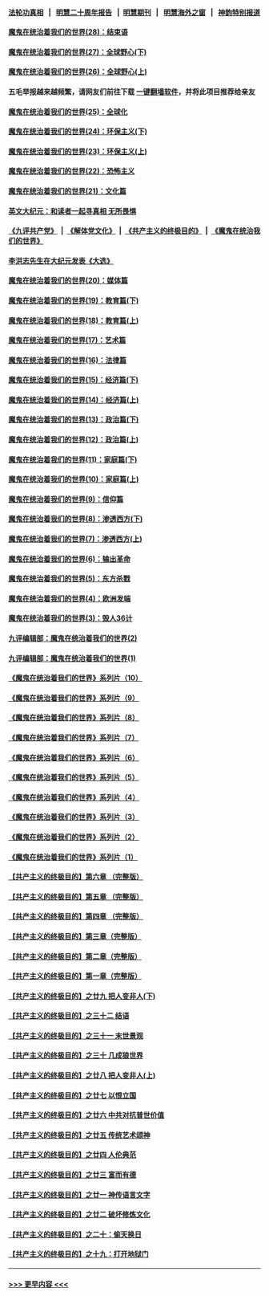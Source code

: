 #### [法轮功真相](https://github.com/gfw-breaker/truth/blob/master/README.md?t=0) &nbsp;&nbsp;|&nbsp;&nbsp; [明慧二十周年报告](https://github.com/gfw-breaker/mh-reports/blob/master/README.md?t=0) &nbsp;&nbsp;|&nbsp;&nbsp;[明慧期刊](https://github.com/gfw-breaker/mh-qikan) &nbsp;&nbsp;|&nbsp;&nbsp; [明慧海外之窗](https://github.com/gfw-breaker/mh-news/blob/master/README.md?t=0) &nbsp;&nbsp;|&nbsp;&nbsp; [神韵特别报道](https://github.com/gfw-breaker/mh-news/blob/master/shenyun.md?t=0)
#### [魔鬼在统治着我们的世界(28)：结束语](../pages/nsc422/n10936246.md?t=07081601) 
#### [魔鬼在统治着我们的世界(27)：全球野心(下)](../pages/nsc422/n10928319.md?t=07081601) 
#### [魔鬼在统治着我们的世界(26)：全球野心(上)](../pages/nsc422/n10900318.md?t=07081601) 
#### 五毛举报越来越频繁，请网友们前往下载 [一键翻墙软件](https://github.com/gfw-breaker/ssr-accounts)，并将此项目推荐给亲友
#### [魔鬼在统治着我们的世界(25)：全球化](../pages/nsc422/n10788205.md?t=07081601) 
#### [魔鬼在统治着我们的世界(24)：环保主义(下)](../pages/nsc422/n10695307.md?t=07081601) 
#### [魔鬼在统治着我们的世界(23)：环保主义(上)](../pages/nsc422/n10688613.md?t=07081601) 
#### [魔鬼在统治着我们的世界(22)：恐怖主义](../pages/nsc422/n10614727.md?t=07081601) 
#### [魔鬼在统治着我们的世界(21)：文化篇](../pages/nsc422/n10597706.md?t=07081601) 
#### [英文大纪元：和读者一起寻真相 无所畏惧](../pages/nsc422/n12542027.md?t=07081601) 
#### [《九评共产党》](https://github.com/begood0513/9ping.md/blob/master/README.md) &nbsp;|&nbsp; [《解体党文化》](../../../../jtdwh.md/blob/master/README.md)  &nbsp;|&nbsp; [《共产主义的终极目的》](../../../../gczydzjmd.md/blob/master/README.md) &nbsp;|&nbsp; [《魔鬼在统治我们的世界》](../../../../mgztzwmdsj.md/blob/master/README.md) 
#### [李洪志先生在大纪元发表《大选》](../pages/nsc422/n12534746.md?t=07081601) 
#### [魔鬼在统治着我们的世界(20)：媒体篇](../pages/nsc422/n10586579.md?t=07081601) 
#### [魔鬼在统治着我们的世界(19)：教育篇(下)](../pages/nsc422/n10564808.md?t=07081601) 
#### [魔鬼在统治着我们的世界(18)：教育篇(上)](../pages/nsc422/n10526970.md?t=07081601) 
#### [魔鬼在统治着我们的世界(17)：艺术篇](../pages/nsc422/n10499093.md?t=07081601) 
#### [魔鬼在统治着我们的世界(16)：法律篇](../pages/nsc422/n10485969.md?t=07081601) 
#### [魔鬼在统治着我们的世界(15)：经济篇(下)](../pages/nsc422/n10469975.md?t=07081601) 
#### [魔鬼在统治着我们的世界(14)：经济篇(上)](../pages/nsc422/n10457370.md?t=07081601) 
#### [魔鬼在统治着我们的世界(13)：政治篇(下)](../pages/nsc422/n10448270.md?t=07081601) 
#### [魔鬼在统治着我们的世界(12)：政治篇(上)](../pages/nsc422/n10444576.md?t=07081601) 
#### [魔鬼在统治着我们的世界(11)：家庭篇(下)](../pages/nsc422/n10440961.md?t=07081601) 
#### [魔鬼在统治着我们的世界(10)：家庭篇(上)](../pages/nsc422/n10435448.md?t=07081601) 
#### [魔鬼在统治着我们的世界(9)：信仰篇](../pages/nsc422/n10432159.md?t=07081601) 
#### [魔鬼在统治着我们的世界(8)：渗透西方(下)](../pages/nsc422/n10429603.md?t=07081601) 
#### [魔鬼在统治着我们的世界(7)：渗透西方(上)](../pages/nsc422/n10426013.md?t=07081601) 
#### [魔鬼在统治着我们的世界(6)：输出革命](../pages/nsc422/n10421536.md?t=07081601) 
#### [魔鬼在统治着我们的世界(5)：东方杀戮](../pages/nsc422/n10417707.md?t=07081601) 
#### [魔鬼在统治着我们的世界(4)：欧洲发端](../pages/nsc422/n10414890.md?t=07081601) 
#### [魔鬼在统治着我们的世界(3)：毁人36计](../pages/nsc422/n10411583.md?t=07081601) 
#### [九评编辑部：魔鬼在统治着我们的世界(2)](../pages/nsc422/n10410036.md?t=07081601) 
#### [九评编辑部：魔鬼在统治着我们的世界(1)](../pages/nsc422/n10406825.md?t=07081601) 
#### [《魔鬼在统治着我们的世界》系列片（10）](../pages/nsc422/n12292670.md?t=07081601) 
#### [《魔鬼在统治着我们的世界》系列片（9）](../pages/nsc422/n12290859.md?t=07081601) 
#### [《魔鬼在统治着我们的世界》系列片（8）](../pages/nsc422/n12287445.md?t=07081601) 
#### [《魔鬼在统治着我们的世界》系列片（7）](../pages/nsc422/n12283425.md?t=07081601) 
#### [《魔鬼在统治着我们的世界》系列片（6）](../pages/nsc422/n12282314.md?t=07081601) 
#### [《魔鬼在统治着我们的世界》系列片（5）](../pages/nsc422/n12281419.md?t=07081601) 
#### [《魔鬼在统治着我们的世界》系列片（4）](../pages/nsc422/n12274024.md?t=07081601) 
#### [《魔鬼在统治着我们的世界》系列片（3）](../pages/nsc422/n12271322.md?t=07081601) 
#### [《魔鬼在统治着我们的世界》系列片（2）](../pages/nsc422/n12269049.md?t=07081601) 
#### [《魔鬼在统治着我们的世界》系列片（1）](../pages/nsc422/n12267575.md?t=07081601) 
#### [【共产主义的终极目的】第六章 （完整版）](../pages/nsc422/n11428913.md?t=07081601) 
#### [【共产主义的终极目的】第五章 （完整版）](../pages/nsc422/n11428912.md?t=07081601) 
#### [【共产主义的终极目的】第四章 （完整版）](../pages/nsc422/n11428907.md?t=07081601) 
#### [【共产主义的终极目的】第三章（完整版）](../pages/nsc422/n11428848.md?t=07081601) 
#### [【共产主义的终极目的】第二章（完整版）](../pages/nsc422/n11428831.md?t=07081601) 
#### [【共产主义的终极目的】第一章（完整版）](../pages/nsc422/n11417651.md?t=07081601) 
#### [【共产主义的终极目的】之廿九 把人变非人(下)](../pages/nsc422/n11344140.md?t=07081601) 
#### [【共产主义的终极目的】之三十二 结语](../pages/nsc422/n11360535.md?t=07081601) 
#### [【共产主义的终极目的】之三十一 末世景观](../pages/nsc422/n11351129.md?t=07081601) 
#### [【共产主义的终极目的】之三十 几成狼世界](../pages/nsc422/n11348280.md?t=07081601) 
#### [【共产主义的终极目的】之廿八 把人变非人(上)](../pages/nsc422/n11340492.md?t=07081601) 
#### [【共产主义的终极目的】之廿七 以恨立国](../pages/nsc422/n11336944.md?t=07081601) 
#### [【共产主义的终极目的】之廿六 中共对抗普世价值](../pages/nsc422/n11324785.md?t=07081601) 
#### [【共产主义的终极目的】之廿五 传统艺术颂神](../pages/nsc422/n11296396.md?t=07081601) 
#### [【共产主义的终极目的】之廿四 人伦典范](../pages/nsc422/n11296397.md?t=07081601) 
#### [【共产主义的终极目的】之廿三 富而有德](../pages/nsc422/n11283598.md?t=07081601) 
#### [【共产主义的终极目的】之廿一 神传语言文字](../pages/nsc422/n11263265.md?t=07081601) 
#### [【共产主义的终极目的】之廿二 破坏修炼文化](../pages/nsc422/n11245728.md?t=07081601) 
#### [【共产主义的终极目的】之二十：偷天换日](../pages/nsc422/n11238846.md?t=07081601) 
#### [【共产主义的终极目的】之十九：打开地狱门](../pages/nsc422/n11206376.md?t=07081601) 

----
#### [ >>> 更早内容 <<< ](../indexes/nsc422-earlier.md)

